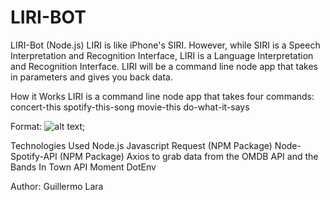 # LIRI-BOT
LIRI-Bot (Node.js)
LIRI is like iPhone's SIRI. However, while SIRI is a Speech Interpretation and Recognition Interface, LIRI is a Language Interpretation and Recognition Interface. LIRI will be a command line node app that takes in parameters and gives you back data.

How it Works
LIRI is a command line node app that takes four commands:
concert-this
spotify-this-song
movie-this
do-what-it-says

Format: ![alt text](C:\Users\guayo\Documents\images\lirib.png "image of my app working");

Technologies Used
Node.js
Javascript
Request (NPM Package)
Node-Spotify-API (NPM Package)
Axios to grab data from the OMDB API and the Bands In Town API
Moment
DotEnv


Author: Guillermo Lara


